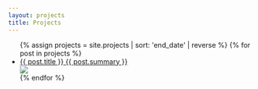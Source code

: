 ```yaml
---
layout: projects
title: Projects
---
```


<ul class="projects">
{% assign projects = site.projects | sort: 'end_date' | reverse %}
{% for post in projects %}
  <div class="col-md-6 col-sm-12">
  <li>
    <div class="project">
      <a class="cover" href="{{ post.url }}">
        <div class="project-details">
          <span> {{ post.title }} </span>
          <span> {{ post.summary }} </span>
        </div>
      </a>
      <img class="thumb" src="https://res.cloudinary.com/peterson/w_auto:100:400,c_scale,dpr_auto,f_auto,q_auto/{{ post.image_path }}" />
      <div class="aspect-two-one"></div>
    </div>
  </li>
    </div>
{% endfor %}
</ul>
